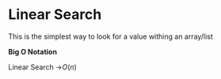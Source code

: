 # Linear Search

This is the simplest way to look for a value withing an array/list

**Big O Notation**

Linear Search   →$O(n)$